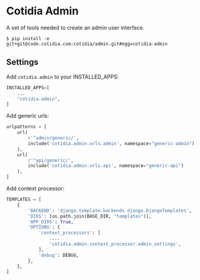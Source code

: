# Cotidia Admin

A set of tools needed to create an admin user interface.

```console
$ pip install -e git+git@code.cotidia.com:cotidia/admin.git#egg=cotidia-admin
```

## Settings

Add `cotidia.admin` to your INSTALLED_APPS:

```python
INSTALLED_APPS=[
    ...
    "cotidia.admin",
]
```

Add generic urls:

```python
urlpatterns = [
    url(
        r'^admin/generic/',
        include('cotidia.admin.urls.admin', namespace="generic-admin")
    ),
    url(
        r'^api/generic/',
        include('cotidia.admin.urls.api', namespace="generic-api")
    ),
]
```

Add context processor:

```python
TEMPLATES = [
    {
        'BACKEND': 'django.template.backends.django.DjangoTemplates',
        'DIRS': [os.path.join(BASE_DIR, "templates")],
        'APP_DIRS': True,
        'OPTIONS': {
            'context_processors': [
                ....
                'cotidia.admin.context_processor.admin_settings',
            ],
            'debug': DEBUG,
        },
    },
]
```

